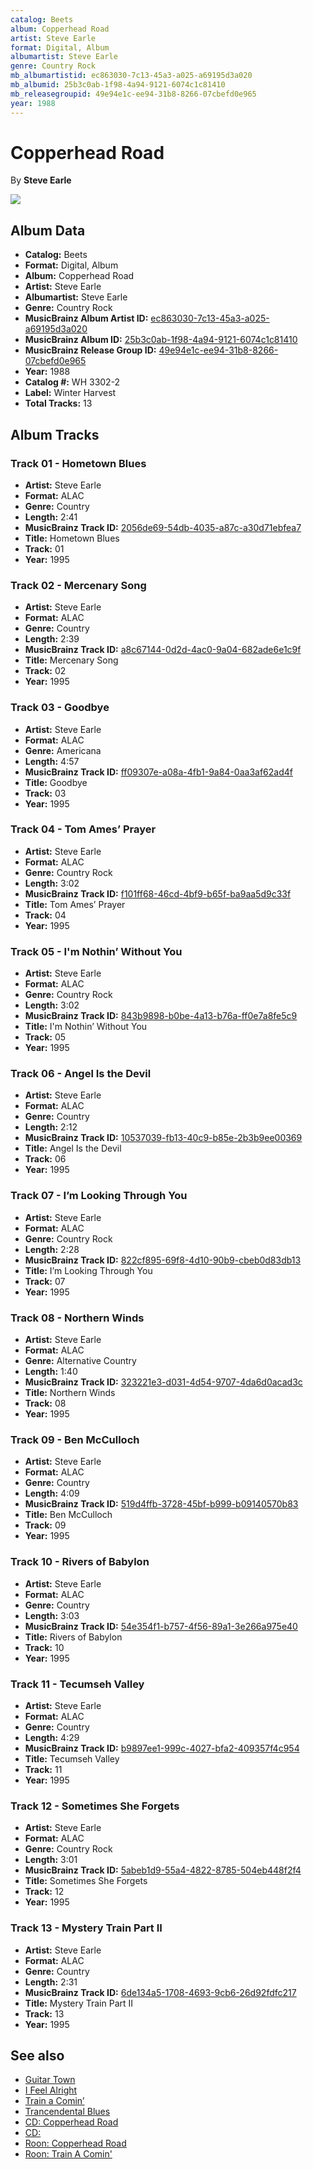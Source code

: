```yaml
---
catalog: Beets
album: Copperhead Road
artist: Steve Earle
format: Digital, Album
albumartist: Steve Earle
genre: Country Rock
mb_albumartistid: ec863030-7c13-45a3-a025-a69195d3a020
mb_albumid: 25b3c0ab-1f98-4a94-9121-6074c1c81410
mb_releasegroupid: 49e94e1c-ee94-31b8-8266-07cbefd0e965
year: 1988
---
```


# Copperhead Road

By **Steve Earle**

![](../../assets/beetscovers/Steve_Earle-Copperhead_Road.jpg)

## Album Data

- **Catalog:** Beets
- **Format:** Digital, Album
- **Album:** Copperhead Road
- **Artist:** Steve Earle
- **Albumartist:** Steve Earle
- **Genre:** Country Rock
- **MusicBrainz Album Artist ID:** [ec863030-7c13-45a3-a025-a69195d3a020](https://musicbrainz.org/artist/ec863030-7c13-45a3-a025-a69195d3a020)
- **MusicBrainz Album ID:** [25b3c0ab-1f98-4a94-9121-6074c1c81410](https://musicbrainz.org/release/25b3c0ab-1f98-4a94-9121-6074c1c81410)
- **MusicBrainz Release Group ID:** [49e94e1c-ee94-31b8-8266-07cbefd0e965](https://musicbrainz.org/release-group/49e94e1c-ee94-31b8-8266-07cbefd0e965)
- **Year:** 1988
- **Catalog #:** WH 3302-2
- **Label:** Winter Harvest
- **Total Tracks:** 13

## Album Tracks

### Track 01 - Hometown Blues

- **Artist:** Steve Earle
- **Format:** ALAC
- **Genre:** Country
- **Length:** 2:41
- **MusicBrainz Track ID:** [2056de69-54db-4035-a87c-a30d71ebfea7](https://musicbrainz.org/recording/2056de69-54db-4035-a87c-a30d71ebfea7)
- **Title:** Hometown Blues
- **Track:** 01
- **Year:** 1995

### Track 02 - Mercenary Song

- **Artist:** Steve Earle
- **Format:** ALAC
- **Genre:** Country
- **Length:** 2:39
- **MusicBrainz Track ID:** [a8c67144-0d2d-4ac0-9a04-682ade6e1c9f](https://musicbrainz.org/recording/a8c67144-0d2d-4ac0-9a04-682ade6e1c9f)
- **Title:** Mercenary Song
- **Track:** 02
- **Year:** 1995

### Track 03 - Goodbye

- **Artist:** Steve Earle
- **Format:** ALAC
- **Genre:** Americana
- **Length:** 4:57
- **MusicBrainz Track ID:** [ff09307e-a08a-4fb1-9a84-0aa3af62ad4f](https://musicbrainz.org/recording/ff09307e-a08a-4fb1-9a84-0aa3af62ad4f)
- **Title:** Goodbye
- **Track:** 03
- **Year:** 1995

### Track 04 - Tom Ames’ Prayer

- **Artist:** Steve Earle
- **Format:** ALAC
- **Genre:** Country Rock
- **Length:** 3:02
- **MusicBrainz Track ID:** [f101ff68-46cd-4bf9-b65f-ba9aa5d9c33f](https://musicbrainz.org/recording/f101ff68-46cd-4bf9-b65f-ba9aa5d9c33f)
- **Title:** Tom Ames’ Prayer
- **Track:** 04
- **Year:** 1995

### Track 05 - I'm Nothin’ Without You

- **Artist:** Steve Earle
- **Format:** ALAC
- **Genre:** Country Rock
- **Length:** 3:02
- **MusicBrainz Track ID:** [843b9898-b0be-4a13-b76a-ff0e7a8fe5c9](https://musicbrainz.org/recording/843b9898-b0be-4a13-b76a-ff0e7a8fe5c9)
- **Title:** I'm Nothin’ Without You
- **Track:** 05
- **Year:** 1995

### Track 06 - Angel Is the Devil

- **Artist:** Steve Earle
- **Format:** ALAC
- **Genre:** Country
- **Length:** 2:12
- **MusicBrainz Track ID:** [10537039-fb13-40c9-b85e-2b3b9ee00369](https://musicbrainz.org/recording/10537039-fb13-40c9-b85e-2b3b9ee00369)
- **Title:** Angel Is the Devil
- **Track:** 06
- **Year:** 1995

### Track 07 - I’m Looking Through You

- **Artist:** Steve Earle
- **Format:** ALAC
- **Genre:** Country Rock
- **Length:** 2:28
- **MusicBrainz Track ID:** [822cf895-69f8-4d10-90b9-cbeb0d83db13](https://musicbrainz.org/recording/822cf895-69f8-4d10-90b9-cbeb0d83db13)
- **Title:** I’m Looking Through You
- **Track:** 07
- **Year:** 1995

### Track 08 - Northern Winds

- **Artist:** Steve Earle
- **Format:** ALAC
- **Genre:** Alternative Country
- **Length:** 1:40
- **MusicBrainz Track ID:** [323221e3-d031-4d54-9707-4da6d0acad3c](https://musicbrainz.org/recording/323221e3-d031-4d54-9707-4da6d0acad3c)
- **Title:** Northern Winds
- **Track:** 08
- **Year:** 1995

### Track 09 - Ben McCulloch

- **Artist:** Steve Earle
- **Format:** ALAC
- **Genre:** Country
- **Length:** 4:09
- **MusicBrainz Track ID:** [519d4ffb-3728-45bf-b999-b09140570b83](https://musicbrainz.org/recording/519d4ffb-3728-45bf-b999-b09140570b83)
- **Title:** Ben McCulloch
- **Track:** 09
- **Year:** 1995

### Track 10 - Rivers of Babylon

- **Artist:** Steve Earle
- **Format:** ALAC
- **Genre:** Country
- **Length:** 3:03
- **MusicBrainz Track ID:** [54e354f1-b757-4f56-89a1-3e266a975e40](https://musicbrainz.org/recording/54e354f1-b757-4f56-89a1-3e266a975e40)
- **Title:** Rivers of Babylon
- **Track:** 10
- **Year:** 1995

### Track 11 - Tecumseh Valley

- **Artist:** Steve Earle
- **Format:** ALAC
- **Genre:** Country
- **Length:** 4:29
- **MusicBrainz Track ID:** [b9897ee1-999c-4027-bfa2-409357f4c954](https://musicbrainz.org/recording/b9897ee1-999c-4027-bfa2-409357f4c954)
- **Title:** Tecumseh Valley
- **Track:** 11
- **Year:** 1995

### Track 12 - Sometimes She Forgets

- **Artist:** Steve Earle
- **Format:** ALAC
- **Genre:** Country Rock
- **Length:** 3:01
- **MusicBrainz Track ID:** [5abeb1d9-55a4-4822-8785-504eb448f2f4](https://musicbrainz.org/recording/5abeb1d9-55a4-4822-8785-504eb448f2f4)
- **Title:** Sometimes She Forgets
- **Track:** 12
- **Year:** 1995

### Track 13 - Mystery Train Part II

- **Artist:** Steve Earle
- **Format:** ALAC
- **Genre:** Country
- **Length:** 2:31
- **MusicBrainz Track ID:** [6de134a5-1708-4693-9cb6-26d92fdfc217](https://musicbrainz.org/recording/6de134a5-1708-4693-9cb6-26d92fdfc217)
- **Title:** Mystery Train Part II
- **Track:** 13
- **Year:** 1995


## See also

- [Guitar Town](Guitar_Town.md)
- [I Feel Alright](I_Feel_Alright.md)
- [Train a Comin’](Train_a_Comin’.md)
- [Trancendental Blues](Trancendental_Blues.md)
- [CD: Copperhead Road](../../CD/Steve_Earle/Copperhead_Road.md)
- [CD: ](../../CD/Steve_Earle/Steve_Earle.md)
- [Roon: Copperhead Road](../../Roon/Steve_Earle/Copperhead_Road.md)
- [Roon: Train A Comin'](../../Roon/Steve_Earle/Train_A_Comin.md)
